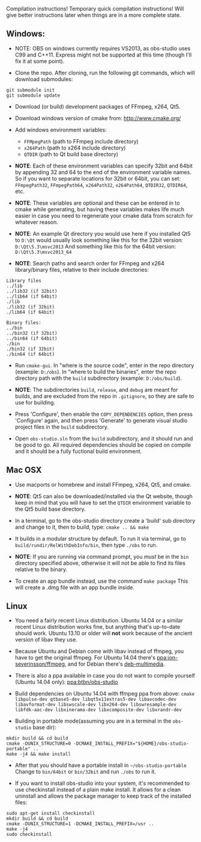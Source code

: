 Compilation instructions! Temporary quick compilation instructions!
Will give better instructions later when things are in a more complete state.

## Windows:
* NOTE: OBS on windows currently requires VS2013, as obs-studio uses C99 and
C++11.  Express might not be supported at this time (though I'll fix it at
some point).

* Clone the repo.  After cloning, run the following git commands, which will download submodules:
```
git submodule init
git submodule update
```

* Download (or build) development packages of FFmpeg, x264, Qt5.

* Download windows version of cmake from: http://www.cmake.org/

* Add windows environment variables:
  * `FFMpegPath` (path to FFmpeg include directory)
  * `x264Path` (path to x264 include directory)
  * `QTDIR` (path to Qt build base directory)

* **NOTE**: Each of these environment variables can specify 32bit and 64bit by appending 32 and 64 to the end of the environment variable names. So if you want to separate locations for 32bit or 64bit, you can set: `FFmpegPath32`, `FFmpegPath64`, `x264Path32`, `x264Path64`, `QTDIR32`, `QTDIR64`, etc.

* **NOTE**: These variables are optional and these can be entered in to cmake while generating, but having these variables makes life much easier in case you need to regenerate your cmake data from scratch for whatever reason.

* **NOTE**: An example Qt directory you would use here if you installed Qt5 to `D:\Qt` would usually look something like this for the 32bit version: `D:\Qt\5.3\msvc2013` And something like this for the 64bit version: `D:\Qt\5.3\msvc2013_64`

* **NOTE**: Search paths and search order for FFmpeg and x264 library/binary files, relative to their include directories:

```
Library files
../lib
../lib32 (if 32bit)
../lib64 (if 64bit)
./lib
./lib32 (if 32bit)
./lib64 (if 64bit)

Binary files:
../bin
../bin32 (if 32bit)
../bin64 (if 64bit)
./bin
./bin32 (if 32bit)
./bin64 (if 64bit)
```

* Run `cmake-gui`. In "where is the source code", enter in the repo directory (example: `D:/obs`). In "where to build the binaries", enter the repo directory path with the `build` subdirectory (example: `D:/obs/build`).

* **NOTE**: The subdirectories `build`, `release`, and `debug` are meant for builds, and are excluded from the repo in `.gitignore`, so they are safe to use for building.

* Press 'Configure', then enable the `COPY_DEPENDENCIES` option, then press 'Configure' again, and then press 'Generate' to generate visual studio project files in the `build` subdirectory.

* Open `obs-studio.sln` from the `build` subdirectory, and it should run and be good to go. All required dependencies should be copied on compile and it should be a fully fuctional build environment.


## Mac OSX
* Use macports or homebrew and install FFmpeg, x264, Qt5, and cmake.

* **NOTE**: Qt5 can also be downloaded/installed via the Qt website, though keep in mind that you will have to set the `QTDIR` environment variable to the Qt5 build base directory.

* In a terminal, go to the obs-studio directory create a 'build' sub directory and change to it, then to build, type: `cmake .. && make`

* It builds in a modular structure by default. To run it via terminal, go to `build/rundir/RelWithDebInfo/bin`, then type `./obs` to run.

* **NOTE**: If you are running via command prompt, you *must* be in the `bin` directory specified above, otherwise it will not be able to find its files relative to the binary.

* To create an app bundle instead, use the command `make package` This will create a .dmg file with an app bundle inside.


## Linux

* You need a fairly recent Linux distribution. Ubuntu 14.04 or a similar recent Linux distribution works fine, but anything that's up-to-date should work. Ubuntu 13.10 or older will **not** work because of the ancient version of libav they use.

* Because Ubuntu and Debian come with libav instead of ffmpeg, you have to get the original ffmpeg. For Ubuntu 14.04 there's [ppa:jon-severinsson/ffmpeg](https://launchpad.net/~jon-severinsson/+archive/ubuntu/ffmpeg), and for Debian there's [deb-multimedia](http://www.deb-multimedia.org/).

* There is also a ppa available in case you do not want to compile yourself (Ubuntu 14.04 only): [ppa:btbn/obs-studio](https://launchpad.net/~btbn/+archive/ubuntu/obs-studio)

* Build dependencies on Ubuntu 14.04 with ffmpeg ppa from above: `cmake libpulse-dev qtbase5-dev libqt5x11extras5-dev libavcodec-dev libavformat-dev libswscale-dev libx264-dev libswresample-dev libfdk-aac-dev libxinerama-dev libxcomposite-dev libxrandr-dev`

* Building in portable mode(assuming you are in a terminal in the `obs-studio` base dir):

```
mkdir build && cd build
cmake -DUNIX_STRUCTURE=0 -DCMAKE_INSTALL_PREFIX="${HOME}/obs-studio-portable" ..
make -j4 && make install
```

* After that you should have a portable install in `~/obs-studio-portable` Change to `bin/64bit` or `bin/32bit` and run `./obs` to run it.

* If you want to install obs-studio into your system, it's recommended to use checkinstall instead of a plain make install. It allows for a clean uninstall and allows the package manager to keep track of the installed files:

```
sudo apt-get install checkinstall
mkdir build && cd build
cmake -DUNIX_STRUCTURE=1 -DCMAKE_INSTALL_PREFIX=/usr ..
make -j4
sudo checkinstall
```
